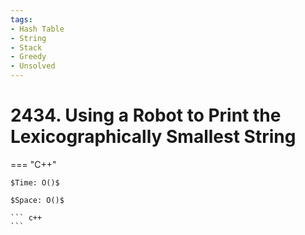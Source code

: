 ```yaml
---
tags:
- Hash Table
- String
- Stack
- Greedy
- Unsolved
---
```



# 2434. Using a Robot to Print the Lexicographically Smallest String

=== "C++"

    $Time: O()$

    $Space: O()$

    ``` c++
    ```